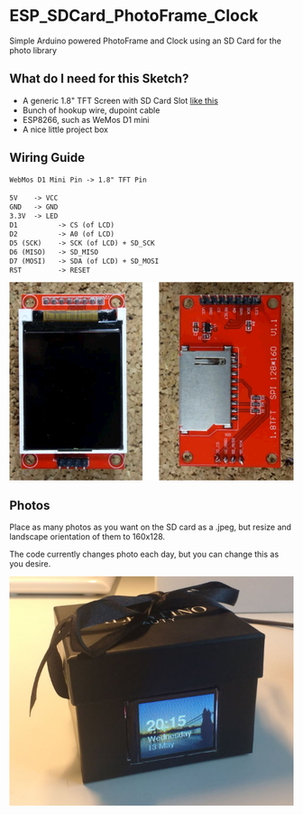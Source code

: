 # ESP_SDCard_PhotoFrame_Clock
Simple Arduino powered PhotoFrame and Clock using an SD Card for the photo library

## What do I need for this Sketch?

* A generic 1.8" TFT Screen with SD Card Slot [like this](https://www.aliexpress.com/item/32265119437.html?spm=a2g0s.9042311.0.0.27424c4drkWFd3) 
* Bunch of hookup wire, dupoint cable
* ESP8266, such as WeMos D1 mini
* A nice little project box

## Wiring Guide

```
WebMos D1 Mini Pin -> 1.8" TFT Pin

5V    -> VCC
GND   -> GND
3.3V  -> LED 
D1			-> CS (of LCD)
D2			-> A0 (of LCD)
D5 (SCK) 	-> SCK (of LCD) + SD_SCK
D6 (MISO) 	-> SD_MISO
D7 (MOSI)   -> SDA (of LCD) + SD_MOSI
RST			-> RESET

```

![Working Photo frame](1_8_inch_tft.jpg)


## Photos
Place as many photos as you want on the SD card as a .jpeg, but resize and landscape orientation of them to 160x128.

The code currently changes photo each day, but you can change this as you desire.

![Working Photo frame](PhotoClock_1.jpg)

